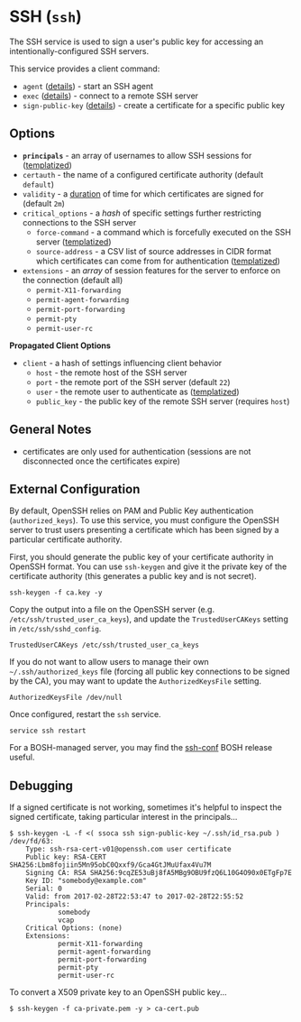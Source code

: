# SSH (`ssh`)

The SSH service is used to sign a user's public key for accessing an intentionally-configured SSH servers.

This service provides a client command:

* `agent` ([details](agent-cmd)) - start an SSH agent
* `exec` ([details](exec-cmd)) - connect to a remote SSH server
* `sign-public-key` ([details](sign-public-key-cmd)) - create a certificate for a specific public key


## Options

* **`principals`** - an array of usernames to allow SSH sessions for ([templatized](../../server/templating))
* `certauth` - the name of a configured certificate authority (default `default`)
* `validity` - a [duration](https://golang.org/pkg/time/#ParseDuration) of time for which certificates are signed for (default `2m`)
* `critical_options` - a *hash* of specific settings further restricting connections to the SSH server
  * `force-command` - a command which is forcefully executed on the SSH server ([templatized](../../server/templating))
  * `source-address` - a CSV list of source addresses in CIDR format which certificates can come from for authentication ([templatized](../../server/templating))
* `extensions` - an *array* of session features for the server to enforce on the connection (default all)
  * `permit-X11-forwarding`
  * `permit-agent-forwarding`
  * `permit-port-forwarding`
  * `permit-pty`
  * `permit-user-rc`

**Propagated Client Options**

* `client` - a hash of settings influencing client behavior
  * `host` - the remote host of the SSH server
  * `port` - the remote port of the SSH server (default `22`)
  * `user` - the remote user to authenticate as ([templatized](../../server/templating))
  * `public_key` - the public key of the remote SSH server (requires `host`)


## General Notes

* certificates are only used for authentication (sessions are not disconnected once the certificates expire)


## External Configuration

By default, OpenSSH relies on PAM and Public Key authentication (`authorized_keys`). To use this service, you must configure the OpenSSH server to trust users presenting a certificate which has been signed by a particular certificate authority.

First, you should generate the public key of your certificate authority in OpenSSH format. You can use `ssh-keygen` and give it the private key of the certificate authority (this generates a public key and is not secret).

    ssh-keygen -f ca.key -y

Copy the output into a file on the OpenSSH server (e.g. `/etc/ssh/trusted_user_ca_keys`), and update the `TrustedUserCAKeys` setting in `/etc/ssh/sshd_config`.

    TrustedUserCAKeys /etc/ssh/trusted_user_ca_keys

If you do not want to allow users to manage their own `~/.ssh/authorized_keys` file (forcing all public key connections to be signed by the CA), you may want to update the `AuthorizedKeysFile` setting.

    AuthorizedKeysFile /dev/null

Once configured, restart the `ssh` service.

    service ssh restart

For a BOSH-managed server, you may find the [ssh-conf](https://github.com/dpb587/ssh-conf-bosh-release) BOSH release useful.


## Debugging

If a signed certificate is not working, sometimes it's helpful to inspect the signed certificate, taking particular interest in the principals...

    $ ssh-keygen -L -f <( ssoca ssh sign-public-key ~/.ssh/id_rsa.pub )
    /dev/fd/63:
        Type: ssh-rsa-cert-v01@openssh.com user certificate
        Public key: RSA-CERT SHA256:Lbm8fojiin5Mn95obC0Qxxf9/Gca4GtJMuUfax4Vu7M
        Signing CA: RSA SHA256:9cqZE53uBj8fA5MBg9OBU9fzQ6L10G4O90x0ETgFp7E
        Key ID: "somebody@example.com"
        Serial: 0
        Valid: from 2017-02-28T22:53:47 to 2017-02-28T22:55:52
        Principals:
                somebody
                vcap
        Critical Options: (none)
        Extensions:
                permit-X11-forwarding
                permit-agent-forwarding
                permit-port-forwarding
                permit-pty
                permit-user-rc

To convert a X509 private key to an OpenSSH public key...

    $ ssh-keygen -f ca-private.pem -y > ca-cert.pub
